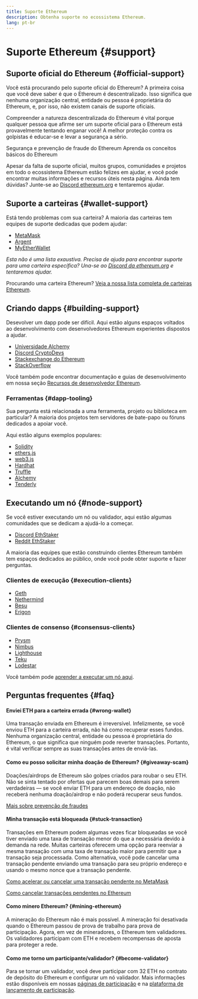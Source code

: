 ```yaml
---
title: Suporte Ethereum
description: Obtenha suporte no ecossistema Ethereum.
lang: pt-br
---
```


# Suporte Ethereum {#support}

## Suporte oficial do Ethereum {#official-support}

Você está procurando pelo suporte oficial do Ethereum? A primeira coisa que você deve saber é que o Ethereum é descentralizado. Isso significa que nenhuma organização central, entidade ou pessoa é proprietária do Ethereum, e, por isso, não existem canais de suporte oficiais.

Compreender a natureza descentralizada do Ethereum é vital porque qualquer pessoa que afirme ser um suporte oficial para o Ethereum está provavelmente tentando enganar você! A melhor proteção contra os golpistas é educar-se e levar a segurança a sério.

<DocLink to="/security/">
  Segurança e prevenção de fraude do Ethereum
</DocLink>

<DocLink to="/learn/">
  Aprenda os conceitos básicos do Ethereum
</DocLink>

Apesar da falta de suporte oficial, muitos grupos, comunidades e projetos em todo o ecossistema Ethereum estão felizes em ajudar, e você pode encontrar muitas informações e recursos úteis nesta página. Ainda tem dúvidas? Junte-se ao [Discord ethereum.org](/discord/) e tentaremos ajudar.

## Suporte a carteiras {#wallet-support}

Está tendo problemas com sua carteira? A maioria das carteiras tem equipes de suporte dedicadas que podem ajudar:

- [MetaMask](https://metamask.zendesk.com/hc/)
- [Argent](https://support.argent.xyz/hc/)
- [MyEtherWallet](https://help.myetherwallet.com/)

_Esta não é uma lista exaustiva. Precisa de ajuda para encontrar suporte para uma carteira específica? Una-se ao [Discord da ethereum.org](https://discord.gg/rZz26QWfCg) e tentaremos ajudar._

Procurando uma carteira Ethereum? [Veja a nossa lista completa de carteiras Ethereum](/wallets/find-wallet/).

## Criando dapps {#building-support}

Desevolver um dapp pode ser difícil. Aqui estão alguns espaços voltados ao desenvolvimento com desenvolvedores Ethereum experientes dispostos a ajudar.

- [Universidade Alchemy](https://university.alchemy.com/#starter_code)
- [Discord CryptoDevs](https://discord.gg/Z9TA39m8Yu)
- [Stackexchange do Ethereum](https://ethereum.stackexchange.com/)
- [StackOverflow](https://stackoverflow.com/questions/tagged/web3)

Você também pode encontrar documentação e guias de desenvolvimento em nossa seção [Recursos de desenvolvedor Ethereum](/developers/).

### Ferramentas {#dapp-tooling}

Sua pergunta está relacionada a uma ferramenta, projeto ou biblioteca em particular? A maioria dos projetos tem servidores de bate-papo ou fóruns dedicados a apoiar você.

Aqui estão alguns exemplos populares:

- [Solidity](https://gitter.im/ethereum/solidity/)
- [ethers.js](https://discord.gg/6jyGVDK6Jx)
- [web3.js](https://discord.gg/GsABYQu4sC)
- [Hardhat](https://discord.gg/xtrMGhmbfZ)
- [Truffle](https://discord.gg/8uKcsccEYE)
- [Alchemy](http://alchemy.com/discord)
- [Tenderly](https://discord.gg/fBvDJYR)

## Executando um nó {#node-support}

Se você estiver executando um nó ou validador, aqui estão algumas comunidades que se dedicam a ajudá-lo a começar.

- [Discord EthStaker](https://discord.io/ethstaker)
- [Reddit EthStaker](https://www.reddit.com/r/ethstaker)

A maioria das equipes que estão construindo clientes Ethereum também tem espaços dedicados ao público, onde você pode obter suporte e fazer perguntas.

### Clientes de execução {#execution-clients}

- [Geth](https://discord.gg/FqDzupGyYf)
- [Nethermind](https://discord.gg/YJx3pm8z5C)
- [Besu](https://discord.gg/p8djYngzKN)
- [Erigon](https://github.com/ledgerwatch/erigon/issues)

### Clientes de consenso {#consensus-clients}

- [Prysm](https://discord.gg/prysmaticlabs)
- [Nimbus](https://discord.gg/nSmEH3qgFv)
- [Lighthouse](https://discord.gg/cyAszAh)
- [Teku](https://discord.gg/7hPv2T6)
- [Lodestar](https://discord.gg/aMxzVcr)

Você também pode [aprender a executar um nó aqui](/developers/docs/nodes-and-clients/run-a-node/).

## Perguntas frequentes {#faq}

#### Enviei ETH para a carteira errada {#wrong-wallet}

Uma transação enviada em Ethereum é irreversível. Infelizmente, se você enviou ETH para a carteira errada, não há como recuperar esses fundos. Nenhuma organização central, entidade ou pessoa é proprietária do Ethereum, o que significa que ninguém pode reverter transações. Portanto, é vital verificar sempre as suas transações antes de enviá-las.

#### Como eu posso solicitar minha doação de Ethereum? {#giveaway-scam}

Doações/airdrops de Ethereum são golpes criados para roubar o seu ETH. Não se sinta tentado por ofertas que parecem boas demais para serem verdadeiras — se você enviar ETH para um endereço de doação, não receberá nenhuma doação/airdrop e não poderá recuperar seus fundos.

[Mais sobre prevenção de fraudes](/security/#common-scams)

#### Minha transação está bloqueada {#stuck-transaction}

Transações em Ethereum podem algumas vezes ficar bloqueadas se você tiver enviado uma taxa de transação menor do que a necessária devido à demanda na rede. Muitas carteiras oferecem uma opção para reenviar a mesma transação com uma taxa de transação maior para permitir que a transação seja processada. Como alternativa, você pode cancelar uma transação pendente enviando uma transação para seu próprio endereço e usando o mesmo nonce que a transação pendente.

[Como acelerar ou cancelar uma transação pendente no MetaMask](https://metamask.zendesk.com/hc/en-us/articles/360015489251-How-to-speed-up-or-cancel-a-pending-transaction)

[Como cancelar transações pendentes no Ethereum](https://info.etherscan.com/how-to-cancel-ethereum-pending-transactions/)

#### Como minero Ethereum? {#mining-ethereum}

A mineração do Ethereum não é mais possível. A mineração foi desativada quando o Ethereum passou de prova de trabalho para prova de participação. Agora, em vez de mineradores, o Ethereum tem validadores. Os validadores participam com ETH e recebem recompensas de aposta para proteger a rede.

#### Como me torno um participante/validador? {#become-validator}

Para se tornar um validador, você deve participar com 32 ETH no contrato de depósito do Ethereum e configurar um nó validador. Mais informações estão disponíveis em nossas [páginas de participação](/staking) e na [plataforma de lançamento de participação](https://launchpad.ethereum.org/).
